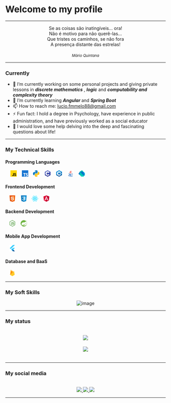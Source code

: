 # Welcome to my profile

----
<div align="center">Se as coisas são inatingíveis... ora!
<br>
Não é motivo para não querê-las...
<br>
Que tristes os caminhos, se não fora
<br>
A presença distante das estrelas!
<br><br>
<small> <i>Mário Quintana</i> </small>
</div>

----
### Currently

- 🔭 I’m currently working on some personal projects and giving private lessons in <i> <b>discrete mathematics</b> </i>, <i><b>logic</b></i> and <i><b>computability and complexity theory</b></i>
- 🌱 I’m currently learning <i><b> Angular </b></i> and <i><b> Spring Boot </b></i>
- 📫 How to reach me: <a> lucio.fmmelo88@gmail.com </a>
- ⚡ Fun fact: I hold a degree in Psychology, have experience in public administration, and have previously worked as a social educator
- 🤔 I would love some help delving into the deep and fascinating questions about life!

----
### My Technical Skills

#### Programming Languages

<div align="left">
    &nbsp;&nbsp;&nbsp; <img src="./icons/ProgrammingLanguages/javascript.svg" height="20px">
    &nbsp;&nbsp;&nbsp;<img src="./icons/ProgrammingLanguages/typescript.svg" height="20px">
    &nbsp;&nbsp;&nbsp;<img src="./icons/ProgrammingLanguages/python.svg" height="20px">
    &nbsp;&nbsp;&nbsp;<img src="./icons/ProgrammingLanguages/c.svg" height="20px">
    &nbsp;&nbsp;&nbsp;<img src="./icons/ProgrammingLanguages/cpp.svg" height="20px">
    &nbsp;&nbsp;&nbsp;<img src="./icons/ProgrammingLanguages/java.svg" height="20px">
    &nbsp;&nbsp;&nbsp;<img src="./icons/MobileAppDevelopment/dart.svg" height="20px">
</div>

#### Frontend Development

<div align="left">
    &nbsp;&nbsp;&nbsp;<img src="./icons/FrontendDevelopment/html.svg" height="20px">
    &nbsp;&nbsp;&nbsp;<img src="./icons/FrontendDevelopment/css.svg" height="20px">
    &nbsp;&nbsp;&nbsp;<img src="./icons/FrontendDevelopment/reactjs.svg" height="20px">
    &nbsp;&nbsp;&nbsp;<img src="./icons/FrontendDevelopment/angularjs.svg" height="20px">
</div>

#### Backend Development

<div align="left">
    &nbsp;&nbsp;&nbsp;<img src="./icons/BackendDevelopment/nodejs.svg" height="20px">
    &nbsp;&nbsp;&nbsp;<img src="./icons/BackendDevelopment/spring.svg" height="20px">
</div>

#### Mobile App Development

<div align="left">
    &nbsp;&nbsp;&nbsp;<img src="./icons/MobileAppDevelopment/flutter.svg" height="20px">
</div>

#### Database and BaaS

<div align="left">
    &nbsp;&nbsp;&nbsp;<img src="./icons/Database/firebase.svg" height="20px">
</div>

----
### My Soft Skills

<div align="center">
    
![image](https://github.com/luciofmmelo/luciofmmelo/assets/137941451/c265d936-257d-44ba-ba52-f6b6dda57b19)

</div>

----
### My status

<!--  -->
<br>

<div align="center">
    <img height="180em" src="https://github-readme-stats.vercel.app/api?username=luciofmmelo&show_icons=true&theme=dark&include_all_commits=true&count_private=true"/>
</div>
<br>
<div align="center">
    <img height="180em" src="https://github-readme-stats.vercel.app/api/top-langs/?username=luciofmmelo&layout=compact&langs_count=7&theme=dark"/>
</div>

<br>

----
### My social media

<!--  -->
<br>

<div align="center">
    <a href="https://youtube.com/luciomelo2897" target="_blank">
        <img src="https://img.shields.io/badge/YouTube-FF0000?style=for-the-badges&logo=youtube&logoColor=white" target="_blank">
    </a>
     <a href="https://instagram.com/_kharta_" target="_blank">
        <img src="https://img.shields.io/badge/Instagram-%23E5505F?style=for-the-badges&logo=instagram&logoColor=white" target="_blank">
    </a>
     <a href="https://linkedin.com/in/luciofmmelo" target="_blank">
        <img src="https://img.shields.io/badge/LinkedIn-%231177B5?style=for-the-badges&logo=linkedin&logoColor=white" target="_blank">
    </a>

</div>

----
